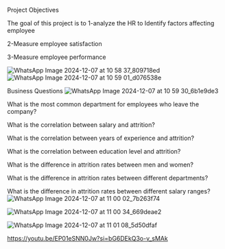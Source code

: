 Project Objectives

The goal of this project is to
1-analyze the HR to Identify factors affecting employee

2-Measure employee satisfaction

3-Measure employee performance

![WhatsApp Image 2024-12-07 at 10 58 37_809718ed](https://github.com/user-attachments/assets/8e0cc3bc-19a5-43fa-87c3-2b1f91f73839)
![WhatsApp Image 2024-12-07 at 10 59 01_d076538e](https://github.com/user-attachments/assets/bf05f461-8a94-42db-8cfd-9ce505be8b60)

Business Questions
![WhatsApp Image 2024-12-07 at 10 59 30_6b1e9de3](https://github.com/user-attachments/assets/2a94ed3c-04a5-48ec-b70c-9794c0dd833e)


What is the most common department for employees who leave the company?

What is the correlation between salary and attrition?

What is the correlation between years of experience and attrition?

What is the correlation between education level and attrition?

What is the difference in attrition rates between men and women?

What is the difference in attrition rates between different departments?

What is the difference in attrition rates between different salary ranges?
![WhatsApp Image 2024-12-07 at 11 00 02_7b263f74](https://github.com/user-attachments/assets/33c50932-79a5-4010-bd72-7f0d3406e788)

![WhatsApp Image 2024-12-07 at 11 00 34_669deae2](https://github.com/user-attachments/assets/e1e1b742-2bb8-4d8b-b45b-a0413ed65d46)



![WhatsApp Image 2024-12-07 at 11 01 08_5d50dfaf](https://github.com/user-attachments/assets/7aa34b27-e992-4316-8ec7-02630d1a5f86)



https://youtu.be/EP01eSNN0Jw?si=bG6DEkQ3o-v_sMAk
